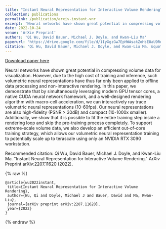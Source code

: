 ```yaml
---
title: "Instant Neural Representation for Interactive Volume Rendering"
collection: publications
permalink: /publication/arxiv-instant-vnr
excerpt: 'Neural networks have shown great potential in compressing volume data for visualization. However, due to the high cost of training and inference, such volumetric neural representations have thus far only been applied to offline data processing and non-interactive rendering. In this paper, we demonstrate that by simultaneously leveraging modern GPU tensor cores, a native CUDA neural network framework, and a well-designed rendering algorithm with macro-cell acceleration, we can interactively ray trace volumetric neural representations (10-60fps). Our neural representations are also high-fidelity (PSNR > 30dB) and compact (10-1000x smaller). Additionally, we show that it is possible to fit the entire training step inside a rendering loop and skip the pre-training process completely. To support extreme-scale volume data, we also develop an efficient out-of-core training strategy, which allows our volumetric neural representation training to potentially scale up to terascale using only an NVIDIA RTX 3090 workstation.'
date: 2022-10-24
venue: 'ArXiv Preprint'
authors: 'Qi Wu, David Bauer, Michael J. Doyle, and Kwan-Liu Ma'
paperurl: 'https://drive.google.com/file/d/1IyXgzGw7EpHWAsakZoHsE8aU9RqdjHyg/view?usp=sharing'
citation: 'Qi Wu, David Bauer, Michael J. Doyle, and Kwan-Liu Ma. &quot;Instant Neural Representation for Interactive Volume Rendering.&quot; ArXiv Preprint arXiv:2207.11620 (2022).'
---
```


<a href='https://drive.google.com/file/d/1IyXgzGw7EpHWAsakZoHsE8aU9RqdjHyg/view?usp=sharing'>Download paper here</a>

Neural networks have shown great potential in compressing volume data for visualization. However, due to the high cost of training and inference, such volumetric neural representations have thus far only been applied to offline data processing and non-interactive rendering. In this paper, we demonstrate that by simultaneously leveraging modern GPU tensor cores, a native CUDA neural network framework, and a well-designed rendering algorithm with macro-cell acceleration, we can interactively ray trace volumetric neural representations (10-60fps). Our neural representations are also high-fidelity (PSNR > 30dB) and compact (10-1000x smaller). Additionally, we show that it is possible to fit the entire training step inside a rendering loop and skip the pre-training process completely. To support extreme-scale volume data, we also develop an efficient out-of-core training strategy, which allows our volumetric neural representation training to potentially scale up to terascale using only an NVIDIA RTX 3090 workstation.

Recommended citation: Qi Wu, David Bauer, Michael J. Doyle, and Kwan-Liu Ma. "Instant Neural Representation for Interactive Volume Rendering." ArXiv Preprint arXiv:2207.11620 (2022).

{% raw %}
```
@article{wu2022instant,
 title={Instant Neural Representation for Interactive Volume Rendering},
 author={Wu, Qi and Doyle, Michael J and Bauer, David and Ma, Kwan-Liu},
 journal={arXiv preprint arXiv:2207.11620},
 year={2022}
}
```
{% endraw %}
